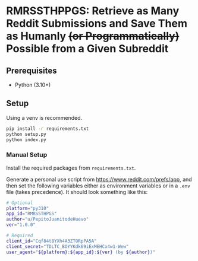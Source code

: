 # RMRSSTH~~P~~PGS: Retrieve as Many Reddit Submissions and Save Them as Humanly ~~(or Programmatically)~~ Possible from a Given Subreddit

## Prerequisites

- Python (3.10+)

## Setup

Using a venv is recommended.

```bash
pip install -r requirements.txt
python setup.py
python index.py
```

### Manual Setup

Install the required packages from `requirements.txt`.

Generate a personal use script from <https://www.reddit.com/prefs/app>, and then set the following variables either as environment variables or in a `.env` file (takes precedence). It should look something like this:

```bash
# Optional
platform="py310"
app_id="RMRSSTHPGS"
author="u/PepitoJuanitodeHuevo"
ver="1.0.0"

# Required
client_id="Cqf84t8YXh4A3ZTORpPA5A"
client_secret="TDLTC_BOYYKdk69iExMEHCx4w1-Wew"
user_agent="${platform}:${app_id}:${ver} (by ${author})"
```
